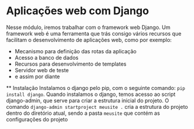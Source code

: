 # Aplicações web com Django

Nesse módulo, iremos trabalhar com o framework web Django. Um framework web é uma ferramenta que trás consigo vários recursos que facilitam o desenvolvimento de aplicações web, como por exemplo:
* Mecanismo para definição das rotas da aplicação
* Acesso a banco de dados
* Recursos para desenvolvimento de templates
* Servidor web de teste
* e assim por diante

** Instalação
Instalamos o django pelo pip, com o seguinte comando: `pip install django`. Quando instalamos o django, temos acesso ao script django-admin, que serve para criar a estrutura inicial do projeto. O comando `django-admin startproject meusite .` cria a estrutura do projeto dentro do diretório atual, sendo a pasta `meusite` que contém as configurações do projeto